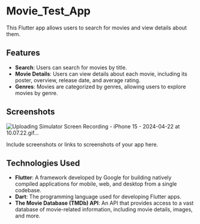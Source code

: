 # Movie_Test_App

This Flutter app allows users to search for movies and view details about them.

## Features

- **Search**: Users can search for movies by title.
- **Movie Details**: Users can view details about each movie, including its poster, overview, release date, and average rating.
- **Genres**: Movies are categorized by genres, allowing users to explore movies by genre.

## Screenshots

![Uploading Simulator Screen Recording - iPhone 15 - 2024-04-22 at 10.07.22.gif…]()


Include screenshots or links to screenshots of your app here.

## Technologies Used

- **Flutter**: A framework developed by Google for building natively compiled applications for mobile, web, and desktop from a single codebase.
- **Dart**: The programming language used for developing Flutter apps.
- **The Movie Database (TMDb) API**: An API that provides access to a vast database of movie-related information, including movie details, images, and more.
